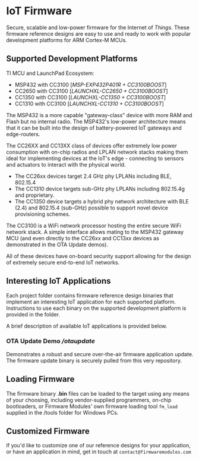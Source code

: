 # IoT Firmware

Secure, scalable and low-power firmware for the Internet of *Things*.  These firmware reference designs are easy to use and ready to work with popular development platforms for ARM Cortex-M MCUs.

## Supported Development Platforms

TI MCU and LaunchPad Ecosystem:
* MSP432 with CC3100  [*MSP-EXP432P401R + CC3100BOOST*]
* CC2650 with CC3100  [*LAUNCHXL-CC2650 + CC3100BOOST*]
* CC1350 with CC3100  [*LAUNCHXL-CC1350 + CC3100BOOST*]
* CC1310 with CC3100  [*LAUNCHXL-CC1310 + CC3100BOOST*]

The MSP432 is a more capable "gateway-class" device with more RAM and Flash but no internal radio.  The MSP432's low-power architecture means that it can be built into the design of battery-powered IoT gateways and edge-routers.

The CC26XX and CC13XX class of devices offer extremely low power consumption with on-chip radios and LPLAN network stacks making them ideal for implementing devices at the IoT's edge - connecting to sensors and actuators to interact with the physical world.
* The CC26xx devices target 2.4 GHz phy LPLANs including BLE, 802.15.4
* The CC1310 device targets sub-GHz phy LPLANs including 802.15.4g and proprietary.
* The CC1350 device targets a hybrid phy network architecture with BLE (2.4) and 802.15.4 (sub-GHz) possible to support novel device provisioning schemes.

The CC3100 is a WiFi network processor hosting the entire secure WiFi network stack.  A simple interface allows mating to the MSP432 gateway MCU (and even directly to the CC26xx and CC13xx devices as demonstrated in the OTA Update demos).

All of these devices have on-board security support allowing for the design of extremely secure end-to-end IoT networks.


## Interesting IoT Applications

Each project folder contains firmware reference design binaries that implement an interesting IoT application for each supported platform.  Instructions to use each binary on the supported development platform is provided in the folder.

A brief description of available IoT applications is provided below.

### OTA Update Demo */otaupdate*

Demonstrates a robust and secure over-the-air firmware application update.  The firmware update binary is securely pulled from this very repository.

## Loading Firmware

The firmware binary **.bin** files can be loaded to the target using any means of your choosing, including vendor-supplied programmers, on-chip bootloaders, or Firmware Modules' own firmware loading tool `fm_load` supplied in the /tools folder for Windows PCs.

## Customized Firmware

If you'd like to customize one of our reference designs for your application, or have an application in mind, get in touch at `contact@firmwaremodules.com`



